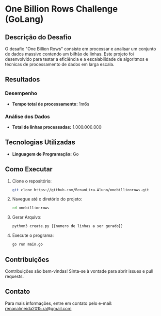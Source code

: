 # One Billion Rows Challenge (GoLang)

## Descrição do Desafio

O desafio "One Billion Rows" consiste em processar e analisar um conjunto de dados massivo contendo um bilhão de linhas. Este projeto foi desenvolvido para testar a eficiência e a escalabilidade de algoritmos e técnicas de processamento de dados em larga escala.

## Resultados

### Desempenho

- **Tempo total de processamento:** 1m6s

### Análise dos Dados

- **Total de linhas processadas:** 1.000.000.000

## Tecnologias Utilizadas

- **Linguagem de Programação:** Go

## Como Executar

1. Clone o repositório:

    ```bash
    git clone https://github.com/RenanLira-Aluno/onebillionrows.git
    ```

2. Navegue até o diretório do projeto:

    ```bash
    cd onebillionrows
    ```

3. Gerar Arquivo:

    ```bash
    python3 create.py {{numero de linhas a ser gerado}}
    ```

4. Execute o programa:

    ```bash
    go run main.go
    ```

## Contribuições

Contribuições são bem-vindas! Sinta-se à vontade para abrir issues e pull requests.

## Contato

Para mais informações, entre em contato pelo e-mail: [renanalmeida2015.ra@gmail.com](mailto:renanalmeida2015.ra@gmail.com)
